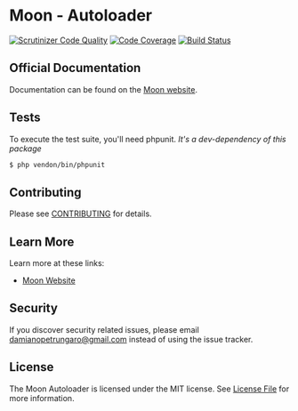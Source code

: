 # Moon - Autoloader

[![Scrutinizer Code Quality](https://scrutinizer-ci.com/g/moon-php/autoloader/badges/quality-score.png?b=master)](https://scrutinizer-ci.com/g/moon-php/autoloader/?branch=master)
[![Code Coverage](https://scrutinizer-ci.com/g/moon-php/autoloader/badges/coverage.png?b=master)](https://scrutinizer-ci.com/g/moon-php/autoloader/?branch=master)
[![Build Status](https://scrutinizer-ci.com/g/moon-php/autoloader/badges/build.png?b=master)](https://scrutinizer-ci.com/g/moon-php/autoloader/build-status/master)

## Official Documentation

Documentation can be found on the [Moon website](http://www.moon-php.com/docs/autoloader/).

## Tests

To execute the test suite, you'll need phpunit.
_It's a dev-dependency of this package_

```bash
$ php vendon/bin/phpunit
```

## Contributing

Please see [CONTRIBUTING](CONTRIBUTING.md) for details.

## Learn More

Learn more at these links:

- [Moon Website](http://www.moon-php.com)

## Security

If you discover security related issues, please email damianopetrungaro@gmail.com instead of using the issue tracker.

## License

The Moon Autoloader is licensed under the MIT license. See [License File](LICENSE.md) for more information.
